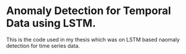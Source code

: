 # Anomaly Detection for Temporal Data using LSTM.
This is the code used in my thesis which was on LSTM based naomaly detection for time series data. 
